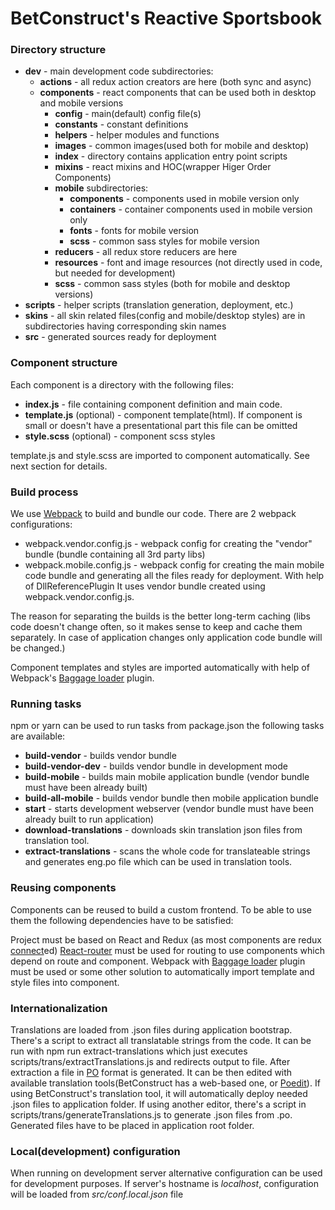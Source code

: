 # BetConstruct's Reactive Sportsbook 

### Directory structure

* **dev** - main development code
    subdirectories:
    - **actions** - all redux action creators are here (both sync and async)
    - **components** - react components that can be used both in desktop and mobile versions
      - **config** - main(default) config file(s)
      - **constants** - constant definitions
      - **helpers** - helper modules and functions
      - **images** - common images(used both for mobile and desktop)
      - **index** - directory contains application entry point scripts
      - **mixins** - react mixins and HOC(wrapper Higer Order Components)
      - **mobile** 
      subdirectories:
        - **components** - components used in mobile version only
        - **containers** - container components used in mobile version only
        - **fonts** - fonts for mobile version
        - **scss** - common sass styles for mobile version
      - **reducers** - all redux store reducers are here
      - **resources** - font and image resources (not directly used in code, but needed for development)
      - **scss** - common sass styles (both for mobile and desktop versions)
* **scripts** - helper scripts (translation generation, deployment, etc.)
* **skins** - all skin related files(config and mobile/desktop styles) are in subdirectories having corresponding skin names
* **src** - generated sources ready for deployment  
     

### Component structure
Each component is a directory with the following files:
 
 * **index.js** - file containing component definition and main code.
 * **template.js** (optional) - component template(html). If component is small or doesn't have a presentational part this file can be omitted 
 * **style.scss** (optional) - component scss styles
 
 template.js and style.scss are imported to component automatically. See next section for details.

### Build process
We use [Webpack](https://webpack.github.io/) to build and bundle our code.
There are 2 webpack configurations:

 * webpack.vendor.config.js - webpack config for creating the "vendor" bundle (bundle containing all 3rd party libs)
 * webpack.mobile.config.js - webpack config for creating the main mobile code bundle and generating all the files ready for deployment. 
 With help of DllReferencePlugin It uses vendor bundle created using  webpack.vendor.config.js. 
 
 The reason for separating the builds is the better long-term caching (libs code doesn't change often, so it makes sense to keep and cache them separately. In case of application changes only application code bundle will be changed.)
 
 Component templates and styles are imported automatically with help of Webpack's [Baggage loader](https://github.com/deepsweet/baggage-loader) plugin. 
 
### Running tasks 
 npm or yarn can be used to run tasks from package.json
 the following tasks are available:
 
 * **build-vendor** - builds vendor bundle
 * **build-vendor-dev** - builds vendor bundle in development mode
 * **build-mobile** - builds main mobile application bundle (vendor bundle must have been already built)
 * **build-all-mobile** - builds vendor bundle then mobile application bundle
 * **start** - starts development webserver (vendor bundle must have been already built to run application)
 * **download-translations** - downloads skin translation json files from translation tool. 
 * **extract-translations** - scans the whole code for translateable strings and generates eng.po file which can be used in translation tools.

### Reusing components
Components can be reused to build a custom frontend. 
To be able to use them the following dependencies have to be satisfied:

Project must be based on React and Redux (as most components are redux [connect](https://github.com/reactjs/react-redux/blob/master/docs/api.md#connectmapstatetoprops-mapdispatchtoprops-mergeprops-options)ed)
[React-router](https://github.com/ReactTraining/react-router)  must be used for routing to use components which depend on route and <Link/> component.
Webpack with [Baggage loader](https://github.com/deepsweet/baggage-loader) plugin must be used or some other solution to automatically import template and style files into component.

### Internationalization
Translations are loaded from .json files during application bootstrap.
There's a script to extract all translatable strings from the code. It can be run with  npm run extract-translations which just executes scripts/trans/extractTranslations.js and redirects output to file. After extraction a file in [PO](https://www.gnu.org/software/gettext/manual/html_node/PO-Files.html) format is generated. 
It can be then edited with available translation tools(BetConstruct has a web-based one, or [Poedit](https://poedit.net/)). 
If using BetConstruct's translation tool, it will automatically deploy needed .json files to application folder. If using another editor, there's a script in scripts/trans/generateTranslations.js to generate .json files from .po. 
Generated files have to be placed in application root folder.

### Local(development) configuration
When running on development server alternative configuration can be used for development purposes. 
If server's hostname is *localhost*, configuration will be loaded from *src/conf.local.json* file
